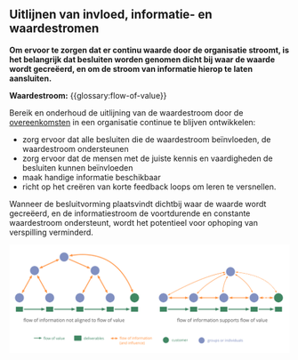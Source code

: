 ## Uitlijnen van invloed, informatie- en waardestromen

<summary>
<strong>Om ervoor te zorgen dat er continu waarde door de organisatie stroomt, is het belangrijk dat besluiten worden genomen dicht bij waar de waarde wordt gecreëerd, en om de stroom van informatie hierop te laten aansluiten.</strong>
</summary>

**Waardestroom:** {{glossary:flow-of-value}}

Bereik en onderhoud de uitlijning van de waardestroom door de [overeenkomsten](glossary:agreement) in een organisatie continue te blijven ontwikkelen:

- zorg ervoor dat alle besluiten die de waardestroom beïnvloeden, de waardestroom ondersteunen
- zorg ervoor dat de mensen met de juiste kennis en vaardigheden de besluiten kunnen beïnvloeden
- maak handige informatie beschikbaar
- richt op het creëren van korte feedback loops om leren te versnellen.

Wanneer de besluitvorming plaatsvindt dichtbij waar de waarde wordt gecreëerd, en de informatiestroom de voortdurende en constante waardestroom ondersteunt, wordt het potentieel voor ophoping van verspilling verminderd.

![Het uitlijnen van de stroom van informatie om de waardestroom te ondersteunen](img/workflow-and-value/align-flow.png)